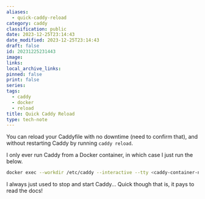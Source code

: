 ```yaml
---
aliases:
  - quick-caddy-reload
category: caddy
classification: public
date: 2023-12-25T23:14:43
date_modified: 2023-12-25T23:14:43
draft: false
id: 20231225231443
image: 
links: 
local_archive_links: 
pinned: false
print: false
series: 
tags:
  - caddy
  - docker
  - reload
title: Quick Caddy Reload
type: tech-note
---
```


You can reload your Caddyfile with no downtime (need to confirm that), and without restarting Caddy by running `caddy reload`.

I only ever run Caddy from a Docker container, in which case I just run the below.

```sh
docker exec --workdir /etc/caddy --interactive --tty <caddy-container-name> caddy reload
```

I always just used to stop and start Caddy... Quick though that is, it pays to read the docs!